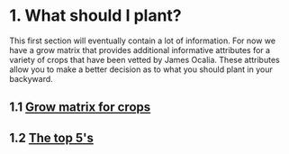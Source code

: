 # 1. What should I plant?
This first section will eventually contain a lot of information. For now we have a grow matrix that provides additional informative attributes for a variety of crops that have been vetted by James Ocalia. These attributes allow you to make a better decision as to what you should plant in your backyward.

## 1.1 [Grow matrix for crops](grow-matrix.md)
## 1.2 [The top 5's](top-5.md)
